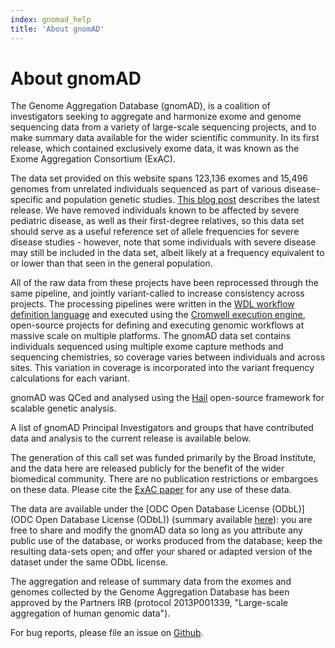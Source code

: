 ```yaml
---
index: gnomad_help
title: 'About gnomAD'
---
```


# About gnomAD

The Genome Aggregation Database (gnomAD), is a coalition of investigators seeking to aggregate and harmonize exome and genome sequencing data from a variety of large-scale sequencing projects, and to make summary data available for the wider scientific community. In its first release, which contained exclusively exome data, it was known as the Exome Aggregation Consortium (ExAC).

The data set provided on this website spans 123,136 exomes and 15,496 genomes from unrelated individuals sequenced as part of various disease-specific and population genetic studies. [This blog post](https://macarthurlab.org/2017/02/27/the-genome-aggregation-database-gnomad) describes the latest release. We have removed individuals known to be affected by severe pediatric disease, as well as their first-degree relatives, so this data set should serve as a useful reference set of allele frequencies for severe disease studies - however, note that some individuals with severe disease may still be included in the data set, albeit likely at a frequency equivalent to or lower than that seen in the general population.

All of the raw data from these projects have been reprocessed through the same pipeline, and jointly variant-called to increase consistency across projects. The processing pipelines were written in the [WDL workflow definition language](https://software.broadinstitute.org/wdl/) and executed using the [Cromwell execution engine](https://github.com/broadinstitute/cromwell), open-source projects for defining and executing genomic workflows at massive scale on multiple platforms. The gnomAD data set contains individuals sequenced using multiple exome capture methods and sequencing chemistries, so coverage varies between individuals and across sites. This variation in coverage is incorporated into the variant frequency calculations for each variant.

gnomAD was QCed and analysed using the [Hail](https://hail.is/) open-source framework for scalable genetic analysis.

A list of gnomAD Principal Investigators and groups that have contributed data and analysis to the current release is available below.

The generation of this call set was funded primarily by the Broad Institute, and the data here are released publicly for the benefit of the wider biomedical community. There are no publication restrictions or embargoes on these data. Please cite the [ExAC paper](http://www.nature.com/nature/journal/v536/n7616/full/nature19057.html) for any use of these data.

The data are available under the [ODC Open Database License (ODbL)](ODC Open Database License (ODbL)) (summary available [here](http://www.opendatacommons.org/licenses/odbl/1-0/summary/)): you are free to share and modify the gnomAD data so long as you attribute any public use of the database, or works produced from the database; keep the resulting data-sets open; and offer your shared or adapted version of the dataset under the same ODbL license.

The aggregation and release of summary data from the exomes and genomes collected by the Genome Aggregation Database has been approved by the Partners IRB (protocol 2013P001339, "Large-scale aggregation of human genomic data").

For bug reports, please file an issue on [Github](https://github.com/macarthur-lab/gnomad_browser/issues).
